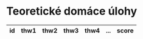 # Teoretické domáce úlohy

id | thw1 | thw2 | thw3 | thw4 | ... | score |
--- | --- | --- | --- | --- | --- | --- |